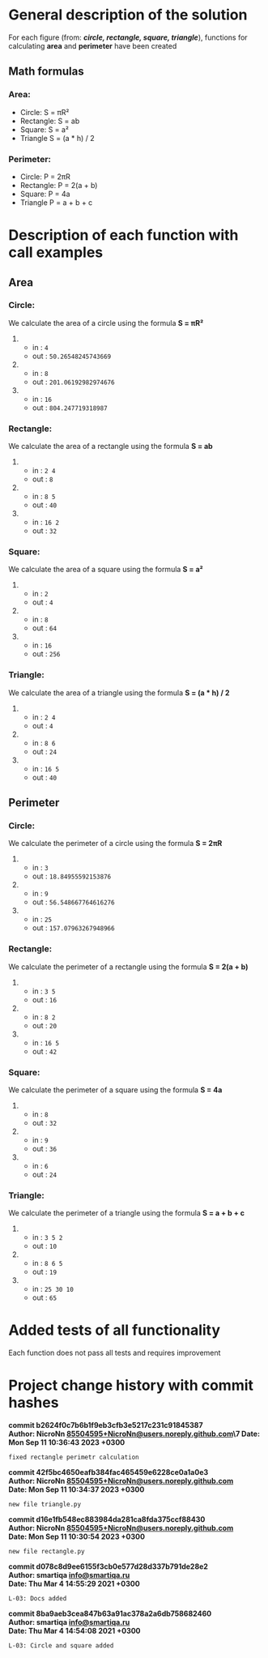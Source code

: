 # General description of the solution
For each figure (from: **_circle, rectangle, square, triangle_**), 
functions for calculating **area** and **perimeter** have been created
## Math formulas
### Area:
- Circle: S = πR²
- Rectangle: S = ab
- Square: S = a²
- Triangle S = (a * h) / 2

### Perimeter:
- Circle: P = 2πR
- Rectangle: P = 2(a + b)
- Square: P = 4a
- Triangle P = a + b + c


# Description of each function with call examples
## Area
### Circle:
We calculate the area of a circle using the formula **S = πR²**
1. - in : ``4``
   - out : ``50.26548245743669``
1. - in : ``8``
   - out : ``201.06192982974676``
1. - in : ``16``
   - out : ``804.247719318987``
   
### Rectangle:
We calculate the area of a rectangle using the formula **S = ab**
1. - in : ``2 4``
   - out : ``8``
1. - in : ``8 5``
   - out : ``40``
1. - in : ``16 2``
   - out : ``32``
   
### Square:
We calculate the area of a square using the formula **S = a²**
1. - in : ``2``
   - out : ``4``
1. - in : ``8``
   - out : ``64``
1. - in : ``16``
   - out : ``256``
   
### Triangle:
We calculate the area of a triangle using the formula **S = (a * h) / 2**
1. - in : ``2 4``
   - out : ``4``
1. - in : ``8 6``
   - out : ``24``
1. - in : ``16 5``
   - out : ``40``
   
   
## Perimeter
### Circle:
We calculate the perimeter of a circle using the formula **S = 2πR**
1. - in : ``3``
   - out : ``18.84955592153876``
1. - in : ``9``
   - out : ``56.548667764616276``
1. - in : ``25``
   - out : ``157.07963267948966``
   
### Rectangle:
We calculate the perimeter of a rectangle using the formula **S = 2(a + b)**
1. - in : ``3 5``
   - out : ``16``
1. - in : ``8 2``
   - out : ``20``
1. - in : ``16 5``
   - out : ``42``
   
### Square:
We calculate the perimeter of a square using the formula **S = 4a**
1. - in : ``8``
   - out : ``32``
1. - in : ``9``
   - out : ``36``
1. - in : ``6``
   - out : ``24``
   
### Triangle:
We calculate the perimeter of a triangle using the formula **S = a + b + c**
1. - in : ``3 5 2``
   - out : ``10``
1. - in : ``8 6 5``
   - out : ``19``
1. - in : ``25 30 10``
   - out : ``65``
   

# Added tests of all functionality
Each function does not pass all tests and requires improvement

# Project change history with commit hashes

**commit b2624f0c7b6b1f9eb3cfb3e5217c231c91845387\
Author: NicroNn <85504595+NicroNn@users.noreply.github.com>\7
Date:   Mon Sep 11 10:36:43 2023 +0300**

    fixed rectangle perimetr calculation


**commit 42f5bc4650eafb384fac465459e6228ce0a1a0e3\
Author: NicroNn <85504595+NicroNn@users.noreply.github.com>\
Date:   Mon Sep 11 10:34:37 2023 +0300**

    new file triangle.py

**commit d16e1fb548ec883984da281ca8fda375ccf88430\
Author: NicroNn <85504595+NicroNn@users.noreply.github.com>\
Date:   Mon Sep 11 10:30:54 2023 +0300**

    new file rectangle.py

**commit d078c8d9ee6155f3cb0e577d28d337b791de28e2\
Author: smartiqa <info@smartiqa.ru>\
Date:   Thu Mar 4 14:55:29 2021 +0300**

    L-03: Docs added

**commit 8ba9aeb3cea847b63a91ac378a2a6db758682460\
Author: smartiqa <info@smartiqa.ru>\
Date:   Thu Mar 4 14:54:08 2021 +0300**

    L-03: Circle and square added
